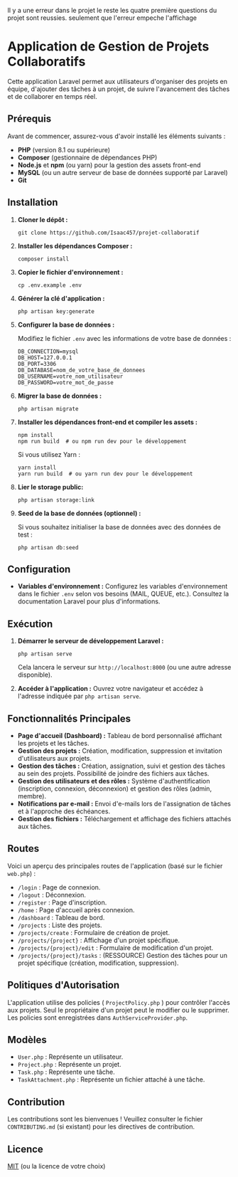 Il y a une erreur dans le projet le reste les quatre première questions du projet sont reussies. seulement que l'erreur empeche l'affichage

# Application de Gestion de Projets Collaboratifs

Cette application Laravel permet aux utilisateurs d'organiser des projets en équipe, d'ajouter des tâches à un projet, de suivre l'avancement des tâches et de collaborer en temps réel.

## Prérequis

Avant de commencer, assurez-vous d'avoir installé les éléments suivants :

*   **PHP** (version 8.1 ou supérieure)
*   **Composer** (gestionnaire de dépendances PHP)
*   **Node.js** et **npm** (ou yarn) pour la gestion des assets front-end
*   **MySQL** (ou un autre serveur de base de données supporté par Laravel)
*   **Git**

## Installation

1.  **Cloner le dépôt :**

    ```
    git clone https://github.com/Isaac457/projet-collaboratif
    ```

2.  **Installer les dépendances Composer :**

    ```
    composer install
    ```

3.  **Copier le fichier d'environnement :**

    ```
    cp .env.example .env
    ```

4.  **Générer la clé d'application :**

    ```
    php artisan key:generate
    ```

5.  **Configurer la base de données :**

    Modifiez le fichier `.env` avec les informations de votre base de données :

    ```
    DB_CONNECTION=mysql
    DB_HOST=127.0.0.1
    DB_PORT=3306
    DB_DATABASE=nom_de_votre_base_de_donnees
    DB_USERNAME=votre_nom_utilisateur
    DB_PASSWORD=votre_mot_de_passe
    ```

6.  **Migrer la base de données :**

    ```
    php artisan migrate
    ```

7.  **Installer les dépendances front-end et compiler les assets :**

    ```
    npm install
    npm run build  # ou npm run dev pour le développement
    ```

    Si vous utilisez Yarn :

    ```
    yarn install
    yarn run build  # ou yarn run dev pour le développement
    ```

8.  **Lier le storage public:**

    ```
    php artisan storage:link
    ```

9.  **Seed de la base de données (optionnel) :**

    Si vous souhaitez initialiser la base de données avec des données de test :

    ```
    php artisan db:seed
    ```

## Configuration

*   **Variables d'environnement :** Configurez les variables d'environnement dans le fichier `.env` selon vos besoins (MAIL, QUEUE, etc.).  Consultez la documentation Laravel pour plus d'informations.

## Exécution

1.  **Démarrer le serveur de développement Laravel :**

    ```
    php artisan serve
    ```

    Cela lancera le serveur sur `http://localhost:8000` (ou une autre adresse disponible).

2.  **Accéder à l'application :** Ouvrez votre navigateur et accédez à l'adresse indiquée par `php artisan serve`.

## Fonctionnalités Principales

*   **Page d'accueil (Dashboard) :** Tableau de bord personnalisé affichant les projets et les tâches.
*   **Gestion des projets :** Création, modification, suppression et invitation d'utilisateurs aux projets.
*   **Gestion des tâches :** Création, assignation, suivi et gestion des tâches au sein des projets.  Possibilité de joindre des fichiers aux tâches.
*   **Gestion des utilisateurs et des rôles :** Système d'authentification (inscription, connexion, déconnexion) et gestion des rôles (admin, membre).
*   **Notifications par e-mail :** Envoi d'e-mails lors de l'assignation de tâches et à l'approche des échéances.
*   **Gestion des fichiers :** Téléchargement et affichage des fichiers attachés aux tâches.

## Routes

Voici un aperçu des principales routes de l'application (basé sur le fichier `web.php`) :

*   `/login` : Page de connexion.
*   `/logout` : Déconnexion.
*   `/register` : Page d'inscription.
*   `/home` : Page d'accueil après connexion.
*   `/dashboard` : Tableau de bord.
*   `/projects` : Liste des projets.
*   `/projects/create` : Formulaire de création de projet.
*   `/projects/{project}` : Affichage d'un projet spécifique.
*   `/projects/{project}/edit` : Formulaire de modification d'un projet.
*   `/projects/{project}/tasks` : (RESSOURCE) Gestion des tâches pour un projet spécifique (création, modification, suppression).

## Politiques d'Autorisation

L'application utilise des policies ( `ProjectPolicy.php` ) pour contrôler l'accès aux projets.  Seul le propriétaire d'un projet peut le modifier ou le supprimer.  Les policies sont enregistrées dans `AuthServiceProvider.php`.

## Modèles

*   `User.php` : Représente un utilisateur.
*   `Project.php` : Représente un projet.
*   `Task.php` : Représente une tâche.
*   `TaskAttachment.php` : Représente un fichier attaché à une tâche.

## Contribution

Les contributions sont les bienvenues !  Veuillez consulter le fichier `CONTRIBUTING.md` (si existant) pour les directives de contribution.

## Licence

[MIT](LICENSE) (ou la licence de votre choix)
